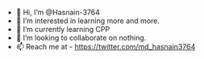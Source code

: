 - 👋 Hi, I’m @Hasnain-3764
- 👀 I’m interested in learning more and more.
- 🌱 I’m currently learning CPP
- 💞️ I’m looking to collaborate on nothing.
- 📫 Reach me at - https://twitter.com/md_hasnain3764

<!---
Hasnain-3764/Hasnain-3764 is a ✨ special ✨ repository because its `README.md` (this file) appears on your GitHub profile.
You can click the Preview link to take a look at your changes.
--->
